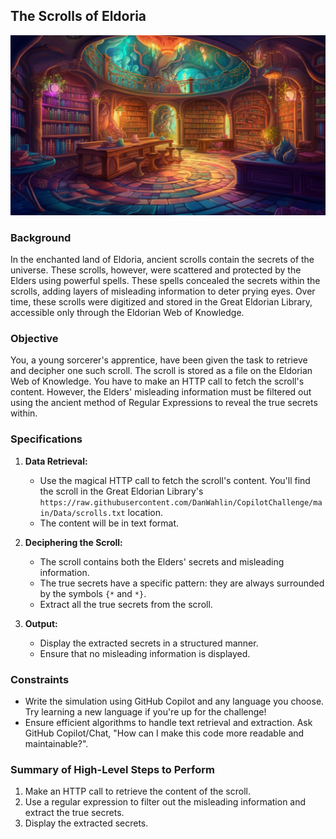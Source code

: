 ## The Scrolls of Eldoria

<picture>
    <img src="../../Images/eldoria.jpg" />
</picture>

### Background

In the enchanted land of Eldoria, ancient scrolls contain the secrets of the universe. These scrolls, however, were scattered and protected by the Elders using powerful spells. These spells concealed the secrets within the scrolls, adding layers of misleading information to deter prying eyes. Over time, these scrolls were digitized and stored in the Great Eldorian Library, accessible only through the Eldorian Web of Knowledge.

### Objective

You, a young sorcerer's apprentice, have been given the task to retrieve and decipher one such scroll. The scroll is stored as a file on the Eldorian Web of Knowledge. You have to make an HTTP call to fetch the scroll's content. However, the Elders' misleading information must be filtered out using the ancient method of Regular Expressions to reveal the true secrets within.

### Specifications

1. **Data Retrieval:**
    - Use the magical HTTP call to fetch the scroll's content. You'll find the scroll in the Great Eldorian Library's `https://raw.githubusercontent.com/DanWahlin/CopilotChallenge/main/Data/scrolls.txt` location.
    - The content will be in text format.

2. **Deciphering the Scroll:**
    - The scroll contains both the Elders' secrets and misleading information.
    - The true secrets have a specific pattern: they are always surrounded by the symbols `{*` and `*}`.
    - Extract all the true secrets from the scroll.

3. **Output:**
    - Display the extracted secrets in a structured manner.
    - Ensure that no misleading information is displayed.

### Constraints

- Write the simulation using GitHub Copilot and any language you choose. Try learning a new language if you're up for the challenge!
- Ensure efficient algorithms to handle text retrieval and extraction. Ask GitHub Copilot/Chat, "How can I make this code more readable and maintainable?".

### Summary of High-Level Steps to Perform

1. Make an HTTP call to retrieve the content of the scroll.
2. Use a regular expression to filter out the misleading information and extract the true secrets.
3. Display the extracted secrets.

